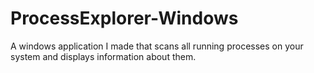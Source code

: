 # ProcessExplorer-Windows
A windows application I made that scans all running processes on your system and displays information about them.
